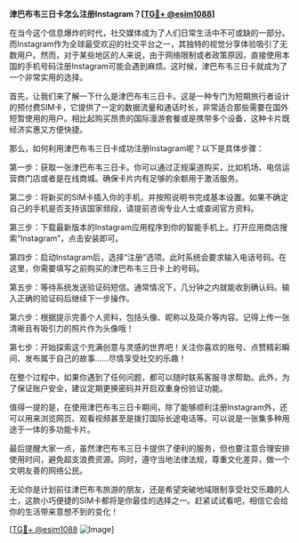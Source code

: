 **津巴布韦三日卡怎么注册Instagram？[[TG💪+ @esim1088](https://t.me/s/esim1088)]**

在当今这个信息爆炸的时代，社交媒体成为了人们日常生活中不可或缺的一部分。而Instagram作为全球最受欢迎的社交平台之一，其独特的视觉分享体验吸引了无数用户。然而，对于某些地区的人来说，由于网络限制或者政策原因，直接使用本国的手机号码注册Instagram可能会遇到麻烦。这时候，津巴布韦三日卡就成为了一个非常实用的选择。

首先，让我们来了解一下什么是津巴布韦三日卡。这是一种专门为短期旅行者设计的预付费SIM卡，它提供了一定的数据流量和通话时长，非常适合那些需要在国外短暂使用的用户。相比起购买昂贵的国际漫游套餐或是携带多个设备，这种卡片既经济实惠又方便快捷。

那么，如何利用津巴布韦三日卡成功注册Instagram呢？以下是具体步骤：

第一步：获取一张津巴布韦三日卡。你可以通过正规渠道购买，比如机场、电信运营商门店或者是在线商城。确保卡片内有足够的余额用于激活服务。

第二步：将新买的SIM卡插入你的手机，并按照说明书完成基本设置。如果不确定自己的手机是否支持该国家频段，请提前咨询专业人士或查阅官方资料。

第三步：下载最新版本的Instagram应用程序到你的智能手机上。打开应用商店搜索“Instagram”，点击安装即可。

第四步：启动Instagram后，选择“注册”选项。此时系统会要求输入电话号码。在这里，你需要填写之前购买的津巴布韦三日卡上的号码。

第五步：等待系统发送验证码短信。通常情况下，几分钟之内就能收到确认码。输入正确的验证码后继续下一步操作。

第六步：根据提示完善个人资料，包括头像、昵称以及简介等内容。记得上传一张清晰且有吸引力的照片作为头像哦！

第七步：开始探索这个充满创意与灵感的世界吧！关注你喜欢的账号、点赞精彩瞬间、发布属于自己的故事……尽情享受社交的乐趣！

在整个过程中，如果你遇到了任何问题，都可以随时联系客服寻求帮助。此外，为了保证账户安全，建议定期更换密码并开启双重身份验证功能。

值得一提的是，在使用津巴布韦三日卡期间，除了能够顺利注册Instagram外，还可以用来浏览网页、观看视频甚至是拨打国际长途电话等。可以说是一张集多种用途于一体的多功能卡片。

最后提醒大家一点，虽然津巴布韦三日卡提供了便利的服务，但也要注意合理安排使用时间，避免超支浪费资源。同时，遵守当地法律法规，尊重文化差异，做一个文明友善的网络公民。

无论你是计划前往津巴布韦旅游的朋友，还是希望突破地域限制享受社交乐趣的人士，这款小巧便捷的SIM卡都将是你最佳的选择之一。赶紧试试看吧，相信它会给你的生活带来意想不到的变化！

[[TG💪+ @esim1088](https://t.me/s/esim1088) ![Image](https://i.postimg.cc/4NQfJmqS/Snipaste-2025-05-13-00-14-12.png)]